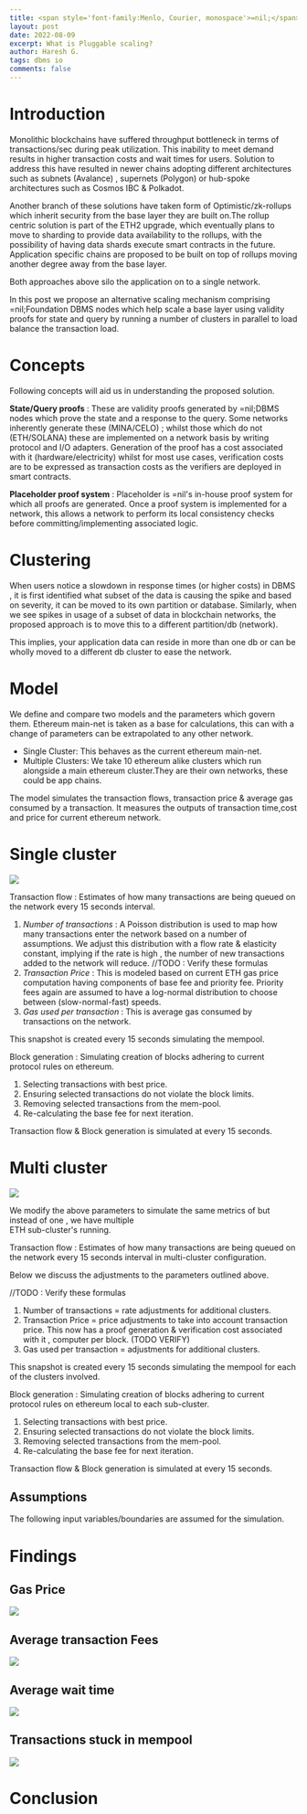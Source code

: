 ```yaml
---
title: <span style='font-family:Menlo, Courier, monospace'>=nil;</span>'s Pluggable Scaling.
layout: post
date: 2022-08-09
excerpt: What is Pluggable scaling?
author: Haresh G.
tags: dbms io
comments: false
---
```

# Introduction
Monolithic blockchains have suffered throughput bottleneck in terms of transactions/sec during peak utilization. 
This inability to meet demand results in higher transaction costs and wait times for users. 
Solution to address this have resulted in newer chains adopting different architectures such as 
subnets (Avalance) , supernets (Polygon) or hub-spoke architectures such as Cosmos IBC & Polkadot. 

Another branch of these solutions have taken form of Optimistic/zk-rollups which inherit security 
from the base layer they are built on.The rollup centric solution is part of the ETH2 upgrade, 
which eventually plans to move to sharding to provide data availability to the rollups, with
the possibility of having data shards execute smart contracts in the future. Application specific 
chains are proposed to be built on top of rollups moving another degree away from the base layer.

Both approaches above silo the application on to a single network.

In this post we propose an alternative scaling mechanism comprising =nil;Foundation DBMS nodes 
which help scale a base layer using validity proofs for state and query by running a number of clusters 
in parallel to load balance the transaction load.


# Concepts

Following concepts will aid us in understanding the proposed solution.

**State/Query proofs** : These are validity proofs generated by =nil;DBMS nodes which prove the state
and a response to the query. Some networks inherently generate these (MINA/CELO) ; whilst those which do not
(ETH/SOLANA) these are implemented on a network basis by writing protocol and I/O adapters. Generation of the proof
has a cost associated with it (hardware/electricity) whilst for most use cases, verification costs
are to be expressed as transaction costs as the verifiers are deployed in smart contracts.

**Placeholder proof system** :
Placeholder is =nil's in-house proof system for which all proofs are generated. Once a
proof system is implemented for a network, this allows a network to perform its local
consistency checks before committing/implementing associated logic.

# Clustering
When users notice a slowdown in response times (or higher costs) in DBMS , it is first identified 
what subset of the data is causing the spike and based on severity, it can be moved to its own partition or
database. Similarly, when we see spikes in usage of a subset of data in blockchain networks, 
the proposed approach is to move this to a different partition/db (network). 

This implies, your application data can reside in more than one db or can be wholly moved to a
different db cluster to ease the network.


# Model 

We define and compare two models and the parameters which govern them. Ethereum main-net is taken as a base for calculations,
this can with a change of parameters can be extrapolated to any other network.
- Single Cluster:  This behaves as the current ethereum main-net.
- Multiple Clusters: We take 10 ethereum alike clusters which run alongside a main ethereum cluster.They are their
  own networks, these could be app chains.
  
The model simulates the transaction flows, transaction price & average gas consumed by a transaction. 
It measures the outputs of transaction time,cost and price for current ethereum network.

# Single cluster

![](assets/images/2022-08-09-pluggable-scaling/single_cluster.png)

Transaction flow : Estimates of how many transactions are being queued on the network every 15 seconds interval.

1. *Number of transactions* : A Poisson distribution is used to map how many transactions enter the network based on a number of assumptions.
   We adjust this distribution with a flow rate & elasticity constant, implying if the rate is high , the number of 
   new transactions added to the network will reduce.
//TODO  : Verify these formulas
2. *Transaction Price* :  This is modeled based on current ETH gas price computation having components of base fee and priority fee.
   Priority fees again are assumed to have a log-normal distribution to choose between (slow-normal-fast) speeds.
3. *Gas used per transaction* : This is average gas consumed by transactions on the network.

This snapshot is created every 15 seconds simulating the mempool.

Block generation : Simulating creation of blocks adhering to current protocol rules on ethereum.

1. Selecting transactions with best price. 
2. Ensuring selected transactions do not violate the block limits.
3. Removing selected transactions from the mem-pool.
4. Re-calculating the base fee for next iteration.

Transaction flow & Block generation is simulated at every 15 seconds.

# Multi cluster

![](assets/images/2022-08-09-pluggable-scaling/multi_cluster.png)

We modify the above parameters to simulate the same metrics of but instead of one , we have multiple  
ETH sub-cluster's running.

Transaction flow : Estimates of how many transactions are being queued on the network every 15 seconds interval in 
multi-cluster configuration.

Below we discuss the adjustments to the parameters outlined above.

//TODO  : Verify these formulas
1. Number of transactions = rate adjustments for additional clusters.
2. Transaction Price = price adjustments to take into account transaction price. This now has a proof generation 
   & verification cost associated with it , computer per block. (TODO VERIFY)
3. Gas used per transaction = adjustments for additional clusters.

This snapshot is created every 15 seconds simulating the mempool for each of the clusters involved.

Block generation : Simulating creation of blocks adhering to current protocol rules on ethereum local to each sub-cluster.

1. Selecting transactions with best price.
2. Ensuring selected transactions do not violate the block limits.
3. Removing selected transactions from the mem-pool.
4. Re-calculating the base fee for next iteration.

Transaction flow & Block generation is simulated at every 15 seconds.

## Assumptions
The following input variables/boundaries are assumed for the simulation.


# Findings

## Gas Price
![](assets/images/2022-08-09-pluggable-scaling/gas_price.png)

## Average transaction Fees
![](assets/images/2022-08-09-pluggable-scaling/avg_tx_price.png)

## Average wait time 
![](assets/images/2022-08-09-pluggable-scaling/avg_tx_price.png)

## Transactions stuck in mempool 
![](assets/images/2022-08-09-pluggable-scaling/tx_stuck_mempool.png)


# Conclusion